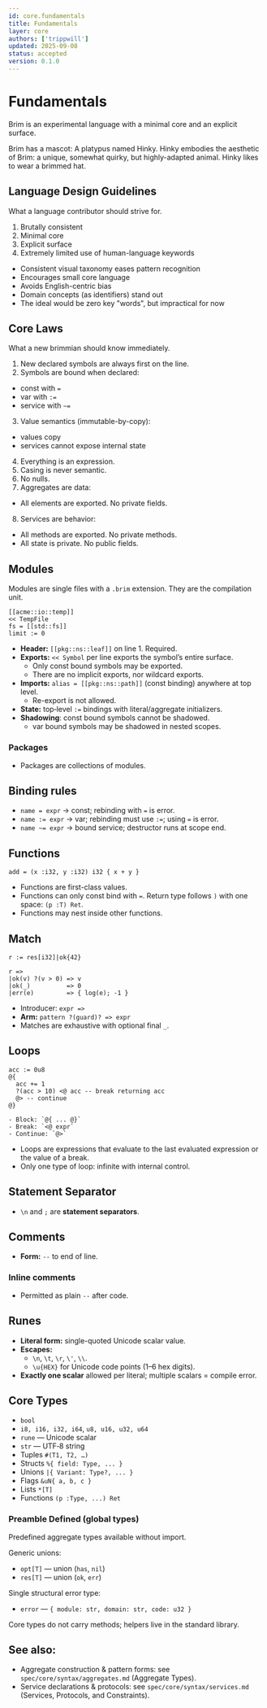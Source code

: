 ```yaml
---
id: core.fundamentals
title: Fundamentals
layer: core
authors: ['trippwill']
updated: 2025-09-08
status: accepted
version: 0.1.0
---
```


# Fundamentals

Brim is an experimental language with a minimal core and an explicit surface.

Brim has a mascot: A platypus named Hinky. Hinky embodies
the aesthetic of Brim: a unique, somewhat quirky, but
highly-adapted animal. Hinky likes to wear a brimmed hat.

## Language Design Guidelines

What a language contributor should strive for.

1. Brutally consistent
2. Minimal core
3. Explicit surface
4. Extremely limited use of human-language keywords
  - Consistent visual taxonomy eases pattern recognition
  - Encourages small core language
  - Avoids English-centric bias
  - Domain concepts (as identifiers) stand out
  - The ideal would be zero key "words", but impractical for now


## Core Laws

What a new brimmian should know immediately.

1. New declared symbols are always first on the line.
2. Symbols are bound when declared:
  - const with `=`
  - var with `:=`
  - service with `~=`
3. Value semantics (immutable-by-copy):
  - values copy
  - services cannot expose internal state
4. Everything is an expression.
5. Casing is never semantic.
6. No nulls.
7. Aggregates are data:
  - All elements are exported. No private fields.
8. Services are behavior:
  - All methods are exported. No private methods.
  - All state is private. No public fields.


## Modules

Modules are single files with a `.brim` extension.
They are the compilation unit.

```brim
[[acme::io::temp]]
<< TempFile
fs = [[std::fs]]
limit := 0
```

- **Header:** `[[pkg::ns::leaf]]` on line 1. Required.
- **Exports:** `<< Symbol` per line exports the symbol’s entire surface.
  - Only const bound symbols may be exported.
  - There are no implicit exports, nor wildcard exports.
- **Imports:** `alias = [[pkg::ns::path]]` (const binding) anywhere at top level.
  - Re-export is not allowed.
- **State:** top‑level `:=` bindings with literal/aggregate initializers.
- **Shadowing**: const bound symbols cannot be shadowed.
  - var bound symbols may be shadowed in nested scopes.

### Packages

- Packages are collections of modules.

## Binding rules

- `name = expr` → const; rebinding with `=` is error.
- `name := expr` → var; rebinding must use `:=`; using `=` is error.
- `name ~= expr` → bound service; destructor runs at scope end.

## Functions

```brim
add = (x :i32, y :i32) i32 { x + y }
```

- Functions are first-class values.
- Functions can only const bind with `=`. Return type follows `)` with one space: `(p :T) Ret`.
- Functions may nest inside other functions.

## Match

```brim
r := res[i32]|ok{42}

r =>
|ok(v) ?(v > 0) => v
|ok(_)          => 0
|err(e)         => { log(e); -1 }
```

- Introducer: `expr =>`
- **Arm:** `pattern ?(guard)? => expr`
- Matches are exhaustive with optional final `_`.

## Loops

```brim
acc := 0u8
@{
  acc += 1
  ?(acc > 10) <@ acc -- break returning acc
  @> -- continue
@}

- Block: `@{ ... @}`
- Break: `<@ expr`
- Continue: `@>`
```

- Loops are expressions that evaluate to the last evaluated expression or the value of a break.
- Only one type of loop: infinite with internal control.

## Statement Separator
- `\n` and `;` are **statement separators**.

## Comments
- **Form:** `--` to end of line.

### Inline comments
- Permitted as plain `--` after code.

## Runes
- **Literal form:** single-quoted Unicode scalar value.
- **Escapes:**
  - `\n`, `\t`, `\r`, `\'`, `\\`.
  - `\u{HEX}` for Unicode code points (1–6 hex digits).
- **Exactly one scalar** allowed per literal; multiple scalars = compile error.

## Core Types

- `bool`
- `i8, i16, i32, i64`, `u8, u16, u32, u64`
- `rune` — Unicode scalar
- `str` — UTF‑8 string
- Tuples    `#(T1, T2, …)`
- Structs   `%{ field: Type, ... }`
- Unions    `|{ Variant: Type?, ... }`
- Flags     `&uN{ a, b, c }`
- Lists     `*[T]`
- Functions `(p :Type, ...) Ret`

### Preamble Defined (global types)

Predefined aggregate types available without import.

Generic unions:

- `opt[T]` — union (`has`, `nil`)
- `res[T]` — union (`ok`, `err`)

Single structural error type:
- `error` — `{ module: str, domain: str, code: u32 }`

Core types do not carry methods; helpers live in the standard library.

## See also:
- Aggregate construction & pattern forms: see `spec/core/syntax/aggregates.md` (Aggregate Types).
- Service declarations & protocols: see `spec/core/syntax/services.md` (Services, Protocols, and Constraints).

